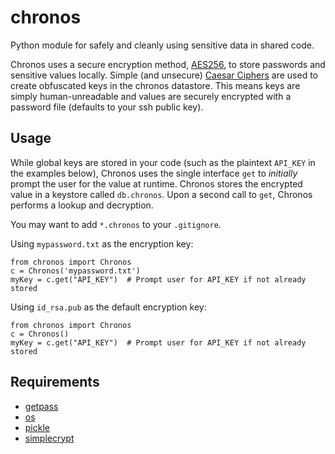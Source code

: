 chronos
======

Python module for safely and cleanly using sensitive data in shared code.

Chronos uses a secure encryption method, [AES256](http://en.wikipedia.org/wiki/Advanced_Encryption_Standard), to store passwords and sensitive values locally. Simple (and unsecure) [Caesar Ciphers](http://en.wikipedia.org/wiki/Caesar_cipher) are used to create obfuscated keys in the chronos datastore. This means keys are simply human-unreadable and values are securely encrypted with a password file (defaults to your ssh public key).

Usage
-----
While global keys are stored in your code (such as the plaintext `API_KEY` in the examples below), Chronos uses the single interface `get` to *initially* prompt the user for the value at runtime. Chronos stores the encrypted value in a keystore called `db.chronos`. Upon a second call to `get`, Chronos performs a lookup and decryption.

You may want to add `*.chronos` to your `.gitignore`.

Using `mypassword.txt` as the encryption key:
```
from chronos import Chronos
c = Chronos('mypassword.txt')
myKey = c.get("API_KEY")  # Prompt user for API_KEY if not already stored
```

Using `id_rsa.pub` as the default encryption key:
```
from chronos import Chronos
c = Chronos()
myKey = c.get("API_KEY")  # Prompt user for API_KEY if not already stored
```

Requirements
------------
* [getpass](https://docs.python.org/2/library/getpass.html)
* [os](https://docs.python.org/2/library/os.html)
* [pickle](https://docs.python.org/2/library/pickle.htmlpassword)
* [simplecrypt](https://pypi.python.org/pypi/simple-crypt)
